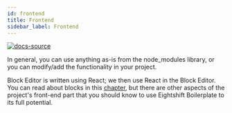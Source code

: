 ```yaml
---
id: frontend
title: Frontend
sidebar_label: Frontend
---
```


[![docs-source](https://img.shields.io/badge/source-eigthshift--frontend--libs-yellow?style=for-the-badge&logo=javascript&labelColor=2a2a2a)](https://github.com/infinum/eightshift-frontend-libs)

In general, you can use anything as-is from the node_modules library, or you can modify/add the functionality in your project.

Block Editor is written using React; we then use React in the Block Editor. You can read about blocks in this [chapter](blocks), but there are other aspects of the project's front-end part that you should know to use Eightshift Boilerplate to its full potential.

